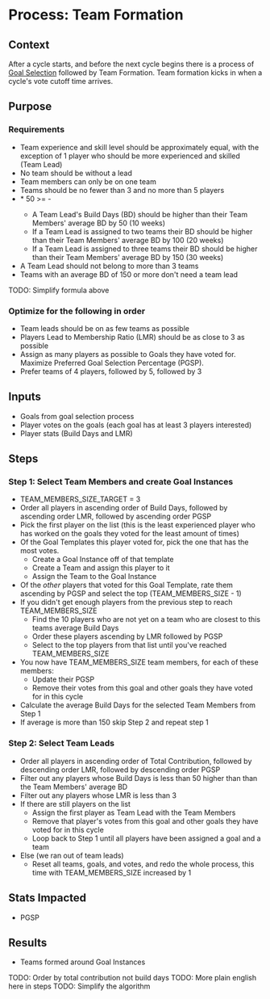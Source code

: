 # Process: Team Formation

## Context

After a cycle starts, and before the next cycle begins there is a process of [Goal Selection](goal-selection.md) followed by Team Formation. Team formation kicks in when a cycle's vote cutoff time arrives.

## Purpose

### Requirements
- Team experience and skill level should be approximately equal, with the exception of 1 player who should be more experienced and skilled (Team Lead)
- No team should be without a lead
- Team members can only be on one team
- Teams should be no fewer than 3 and no more than 5 players
- <no teams leading> * 50 >= <my BD> - <avg team BD>
  - A Team Lead's Build Days (BD) should be higher than their Team Members' average BD by 50 (10 weeks)
  - If a Team Lead is assigned to two teams their BD should be higher than their Team Members' average BD by 100 (20 weeks)
  - If a Team Lead is assigned to three teams their BD should be higher than their Team Members' average BD by 150 (30 weeks)
- A Team Lead should not belong to more than 3 teams
- Teams with an average BD of 150 or more don't need a team lead

TODO: Simplify formula above

### Optimize for the following in order
- Team leads should be on as few teams as possible
- Players Lead to Membership Ratio (LMR) should be as close to 3 as possible
- Assign as many players as possible to Goals they have voted for. Maximize Preferred Goal Selection Percentage (PGSP).
- Prefer teams of 4 players, followed by 5, followed by 3


## Inputs

- Goals from goal selection process
- Player votes on the goals (each goal has at least 3 players interested)
- Player stats (Build Days and LMR)

## Steps

### Step 1: Select Team Members and create Goal Instances

- TEAM_MEMBERS_SIZE_TARGET = 3
- Order all players in ascending order of Build Days, followed by ascending order LMR, followed by ascending order PGSP
- Pick the first player on the list (this is the least experienced player who has worked on the goals they voted for the least amount of times)
- Of the Goal Templates this player voted for, pick the one that has the most votes.
  - Create a Goal Instance off of that template
  - Create a Team and assign this player to it
  - Assign the Team to the Goal Instance
- Of the _other_ players that voted for this Goal Template, rate them ascending by PGSP and select the top (TEAM_MEMBERS_SIZE - 1)
- If you didn't get enough players from the previous step to reach TEAM_MEMBERS_SIZE
  - Find the 10 players who are not yet on a team who are closest to this teams average Build Days
  - Order these players ascending by LMR followed by PGSP
  - Select to the top players from that list until you've reached TEAM_MEMBERS_SIZE
- You now have TEAM_MEMBERS_SIZE team members, for each of these members:
  - Update their PGSP
  - Remove their votes from this goal and other goals they have voted for in this cycle
- Calculate the average Build Days for the selected Team Members from Step 1
- If average is more than 150 skip Step 2 and repeat step 1

### Step 2: Select Team Leads

- Order all players in ascending order of Total Contribution, followed by descending order LMR, followed by descending order PGSP
- Filter out any players whose Build Days is less than 50 higher than than the Team Members' average BD
- Filter out any players whose LMR is less than 3
- If there are still players on the list
  - Assign the first player as Team Lead with the Team Members
  - Remove that player's votes from this goal and other goals they have voted for in this cycle
  - Loop back to Step 1 until all players have been assigned a goal and a team
- Else (we ran out of team leads)
  - Reset all teams, goals, and votes, and redo the whole process, this time with TEAM_MEMBERS_SIZE increased by 1



## Stats Impacted
- PGSP

## Results
- Teams formed around Goal Instances


TODO: Order by total contribution not build days
TODO: More plain english here in steps
TODO: Simplify the algorithm
